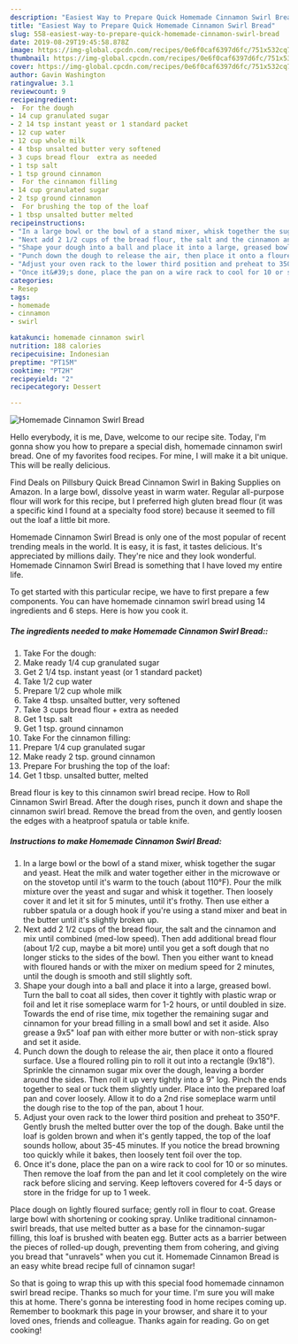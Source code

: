 ```yaml
---
description: "Easiest Way to Prepare Quick Homemade Cinnamon Swirl Bread"
title: "Easiest Way to Prepare Quick Homemade Cinnamon Swirl Bread"
slug: 558-easiest-way-to-prepare-quick-homemade-cinnamon-swirl-bread
date: 2019-08-29T19:45:58.878Z
image: https://img-global.cpcdn.com/recipes/0e6f0caf6397d6fc/751x532cq70/homemade-cinnamon-swirl-bread-recipe-main-photo.jpg
thumbnail: https://img-global.cpcdn.com/recipes/0e6f0caf6397d6fc/751x532cq70/homemade-cinnamon-swirl-bread-recipe-main-photo.jpg
cover: https://img-global.cpcdn.com/recipes/0e6f0caf6397d6fc/751x532cq70/homemade-cinnamon-swirl-bread-recipe-main-photo.jpg
author: Gavin Washington
ratingvalue: 3.1
reviewcount: 9
recipeingredient:
-  For the dough
- 14 cup granulated sugar
- 2 14 tsp instant yeast or 1 standard packet
- 12 cup water
- 12 cup whole milk
- 4 tbsp unsalted butter very softened
- 3 cups bread flour  extra as needed
- 1 tsp salt
- 1 tsp ground cinnamon
-  For the cinnamon filling
- 14 cup granulated sugar
- 2 tsp ground cinnamon
-  For brushing the top of the loaf
- 1 tbsp unsalted butter melted
recipeinstructions:
- "In a large bowl or the bowl of a stand mixer, whisk together the sugar and yeast. Heat the milk and water together either in the microwave or on the stovetop until it&#39;s warm to the touch (about 110°F). Pour the milk mixture over the yeast and sugar and whisk it together. Then loosely cover it and let it sit for 5 minutes, until it&#39;s frothy. Then use either a rubber spatula or a dough hook if you&#39;re using a stand mixer and beat in the butter until it&#39;s slightly broken up."
- "Next add 2 1/2 cups of the bread flour, the salt and the cinnamon and mix until combined (med-low speed). Then add additional bread flour (about 1/2 cup, maybe a bit more) until you get a soft dough that no longer sticks to the sides of the bowl. Then you either want to knead with floured hands or with the mixer on medium speed for 2 minutes, until the dough is smooth and still slightly soft."
- "Shape your dough into a ball and place it into a large, greased bowl. Turn the ball to coat all sides, then cover it tightly with plastic wrap or foil and let it rise someplace warm for 1-2 hours, or until doubled in size. Towards the end of rise time, mix together the remaining sugar and cinnamon for your bread filling in a small bowl and set it aside. Also grease a 9x5&#34; loaf pan with either more butter or with non-stick spray and set it aside."
- "Punch down the dough to release the air, then place it onto a floured surface. Use a floured rolling pin to roll it out into a rectangle (9x18&#34;). Sprinkle the cinnamon sugar mix over the dough, leaving a border around the sides. Then roll it up very tightly into a 9&#34; log. Pinch the ends together to seal or tuck them slightly under. Place into the prepared loaf pan and cover loosely. Allow it to do a 2nd rise someplace warm until the dough rise to the top of the pan, about 1 hour."
- "Adjust your oven rack to the lower third position and preheat to 350°F. Gently brush the melted butter over the top of the dough. Bake until the loaf is golden brown and when it&#39;s gently tapped, the top of the loaf sounds hollow, about 35-45 minutes. If you notice the bread browning too quickly while it bakes, then loosely tent foil over the top."
- "Once it&#39;s done, place the pan on a wire rack to cool for 10 or so minutes. Then remove the loaf from the pan and let it cool completely on the wire rack before slicing and serving. Keep leftovers covered for 4-5 days or store in the fridge for up to 1 week."
categories:
- Resep
tags:
- homemade
- cinnamon
- swirl

katakunci: homemade cinnamon swirl
nutrition: 188 calories
recipecuisine: Indonesian
preptime: "PT15M"
cooktime: "PT2H"
recipeyield: "2"
recipecategory: Dessert

---
```



![Homemade Cinnamon Swirl Bread](https://img-global.cpcdn.com/recipes/0e6f0caf6397d6fc/751x532cq70/homemade-cinnamon-swirl-bread-recipe-main-photo.jpg)

Hello everybody, it is me, Dave, welcome to our recipe site. Today, I'm gonna show you how to prepare a special dish, homemade cinnamon swirl bread. One of my favorites food recipes. For mine, I will make it a bit unique. This will be really delicious.

Find Deals on Pillsbury Quick Bread Cinnamon Swirl in Baking Supplies on Amazon. In a large bowl, dissolve yeast in warm water. Regular all-purpose flour will work for this recipe, but I preferred high gluten bread flour (it was a specific kind I found at a specialty food store) because it seemed to fill out the loaf a little bit more.

Homemade Cinnamon Swirl Bread is only one of the most popular of recent trending meals in the world. It is easy, it is fast, it tastes delicious. It's appreciated by millions daily. They're nice and they look wonderful. Homemade Cinnamon Swirl Bread is something that I have loved my entire life.


To get started with this particular recipe, we have to first prepare a few components. You can have homemade cinnamon swirl bread using 14 ingredients and 6 steps. Here is how you cook it.

##### The ingredients needed to make Homemade Cinnamon Swirl Bread::

1. Take  For the dough:
1. Make ready 1/4 cup granulated sugar
1. Get 2 1/4 tsp. instant yeast (or 1 standard packet)
1. Take 1/2 cup water
1. Prepare 1/2 cup whole milk
1. Take 4 tbsp. unsalted butter, very softened
1. Take 3 cups bread flour + extra as needed
1. Get 1 tsp. salt
1. Get 1 tsp. ground cinnamon
1. Take  For the cinnamon filling:
1. Prepare 1/4 cup granulated sugar
1. Make ready 2 tsp. ground cinnamon
1. Prepare  For brushing the top of the loaf:
1. Get 1 tbsp. unsalted butter, melted


Bread flour is key to this cinnamon swirl bread recipe. How to Roll Cinnamon Swirl Bread. After the dough rises, punch it down and shape the cinnamon swirl bread. Remove the bread from the oven, and gently loosen the edges with a heatproof spatula or table knife. 

##### Instructions to make Homemade Cinnamon Swirl Bread:

1. In a large bowl or the bowl of a stand mixer, whisk together the sugar and yeast. Heat the milk and water together either in the microwave or on the stovetop until it&#39;s warm to the touch (about 110°F). Pour the milk mixture over the yeast and sugar and whisk it together. Then loosely cover it and let it sit for 5 minutes, until it&#39;s frothy. Then use either a rubber spatula or a dough hook if you&#39;re using a stand mixer and beat in the butter until it&#39;s slightly broken up.
1. Next add 2 1/2 cups of the bread flour, the salt and the cinnamon and mix until combined (med-low speed). Then add additional bread flour (about 1/2 cup, maybe a bit more) until you get a soft dough that no longer sticks to the sides of the bowl. Then you either want to knead with floured hands or with the mixer on medium speed for 2 minutes, until the dough is smooth and still slightly soft.
1. Shape your dough into a ball and place it into a large, greased bowl. Turn the ball to coat all sides, then cover it tightly with plastic wrap or foil and let it rise someplace warm for 1-2 hours, or until doubled in size. Towards the end of rise time, mix together the remaining sugar and cinnamon for your bread filling in a small bowl and set it aside. Also grease a 9x5&#34; loaf pan with either more butter or with non-stick spray and set it aside.
1. Punch down the dough to release the air, then place it onto a floured surface. Use a floured rolling pin to roll it out into a rectangle (9x18&#34;). Sprinkle the cinnamon sugar mix over the dough, leaving a border around the sides. Then roll it up very tightly into a 9&#34; log. Pinch the ends together to seal or tuck them slightly under. Place into the prepared loaf pan and cover loosely. Allow it to do a 2nd rise someplace warm until the dough rise to the top of the pan, about 1 hour.
1. Adjust your oven rack to the lower third position and preheat to 350°F. Gently brush the melted butter over the top of the dough. Bake until the loaf is golden brown and when it&#39;s gently tapped, the top of the loaf sounds hollow, about 35-45 minutes. If you notice the bread browning too quickly while it bakes, then loosely tent foil over the top.
1. Once it&#39;s done, place the pan on a wire rack to cool for 10 or so minutes. Then remove the loaf from the pan and let it cool completely on the wire rack before slicing and serving. Keep leftovers covered for 4-5 days or store in the fridge for up to 1 week.


Place dough on lightly floured surface; gently roll in flour to coat. Grease large bowl with shortening or cooking spray. Unlike traditional cinnamon-swirl breads, that use melted butter as a base for the cinnamon-sugar filling, this loaf is brushed with beaten egg. Butter acts as a barrier between the pieces of rolled-up dough, preventing them from cohering, and giving you bread that &#34;unravels&#34; when you cut it. Homemade Cinnamon Bread is an easy white bread recipe full of cinnamon sugar! 

So that is going to wrap this up with this special food homemade cinnamon swirl bread recipe. Thanks so much for your time. I'm sure you will make this at home. There's gonna be interesting food in home recipes coming up. Remember to bookmark this page in your browser, and share it to your loved ones, friends and colleague. Thanks again for reading. Go on get cooking!
